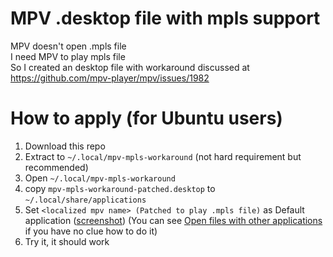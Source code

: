 # MPV .desktop file with mpls support
MPV doesn't open .mpls file  
I need MPV to play mpls file  
So I created an desktop file with workaround discussed at https://github.com/mpv-player/mpv/issues/1982

# How to apply (for Ubuntu users)
1. Download this repo
2. Extract to `~/.local/mpv-mpls-workaround` (not hard requirement but recommended)
3. Open `~/.local/mpv-mpls-workaround`
4. copy `mpv-mpls-workaround-patched.desktop` to `~/.local/share/applications`
5. Set `<localized mpv name> (Patched to play .mpls file)` as Default application ([screenshot](https://i.imgur.com/3zCRX32.png)) (You can see [Open files with other applications](https://help.ubuntu.com/stable/ubuntu-help/files-open.html.en) if you have no clue how to do it)
6. Try it, it should work